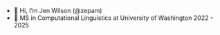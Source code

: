 - 👋 Hi, I’m Jen Wilson (@zepam)
- 🌱 MS in Computational Linguistics at University of Washington 2022 - 2025 
<!--- 📫 --->
<!--- 👀 I’m interested in software design and engineering with arts organizations and other non-profits. I also love the weirdness of the english language. --->

<!--
[![zepam's Exercism stats](https://exercism-badges.vercel.app/api?username=zepam)](https://exercism.io/profiles/zepam)


[![zepam's Exercism stats](https://exercism-badges.vercel.app/api?username=zepam&amp;theme=monokai)](https://exercism.io/profiles/zepam)
-->


<!-- COMMENTED OUT
[![zepam's GitHub stats](https://github-readme-stats.vercel.app/api?username=zepam&count_private=true&show_icons=true&theme=radical&show_owner=false))](https://github.com/zepam/github-readme-stats)

[![GitHub Streak](https://github-readme-streak-stats.herokuapp.com?user=zepam&theme=dark)](https://git.io/streak-stats)
-->

<!---
zepam/zepam is a ✨ special ✨ repository because its `README.md` (this file) appears on your GitHub profile.
You can click the Preview link to take a look at your changes. 💞️
--->
